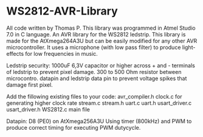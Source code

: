# WS2812-AVR-Library
All code written by Thomas P.
This library was programmed in Atmel Studio 7.0 in C language. An AVR library for the WS2812 ledstrip. This library is made for the AtXmega264A3U but can be easily modified for any other AVR microcontroller. It uses a microphone (with low pass filter) to produce light-effects for low frequencies in music.

Ledstrip security:
1000uF 6,3V capacitor or higher across + and - terminals of ledstrip to prevent pixel damage. 300 to 500 Ohm resistor between microcontro. datapin and ledstrip data pin to prevent voltage spikes that damage first pixel.

Add the fillowing existing files to your code:
  avr_compiler.h
  clock.c   for generating higher clock rate
  stream.c
  stream.h
  uart.c
  uart.h
  usart_driver.c
  usart_driver.h
  WS2812.c  main file
  
Datapin: D8 (PE0) on AtXmega256A3U
Using timer (800kHz) and PWM to produce correct timing for executing PWM dutycycle.
